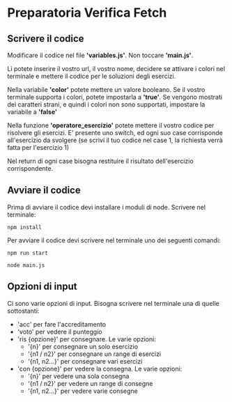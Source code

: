 # Preparatoria Verifica Fetch

## Scrivere il codice

Modificare il codice nel file **'variables.js'**. Non toccare **'main.js'**.
    
Lì potete inserire il vostro url, il vostro nome, decidere se attivare i colori nel terminale 
e mettere il codice per le soluzioni degli esercizi.

Nella variabile **'color'** potete mettere un valore booleano. Se il vostro terminale supporta
i colori, potete impostarla a **'true'**. Se vengono mostrati dei caratteri strani, e quindi
i colori non sono supportati, impostare la variabile a **'false'**

Nella funzione **'operatore_esercizio'** potete mettere il vostro codice per risolvere gli
esercizi. E' presente uno switch, ed ogni suo case corrisponde all'esercizio da svolgere
(se scrivi il tuo codice nel case 1, la richiesta verrà fatta per l'esercizio 1)

Nel return di ogni case bisogna restituire il risultato dell'esercizio corrispondente.

## Avviare il codice

Prima di avviare il codice devi installare i moduli di node. Scrivere nel terminale:

```
npm install
```

Per avviare il codice devi scrivere nel terminale uno dei seguenti comandi:

```
npm run start
```

```
node main.js
```

## Opzioni di input

Ci sono varie opzioni di input. Bisogna scrivere nel terminale una di quelle sottostanti:

- 'acc' per fare l'accreditamento
- 'voto' per vedere il punteggio
- 'ris {opzione}' per consegnare. Le varie opzioni:
    + '{n}' per consegnare un solo esercizio
    + '{n1 / n2}' per consegnare un range di esercizi
    + '{n1, n2...}' per consegnare vari esercizi
- 'con {opzione}' per vedere la consegna. Le varie opzioni:
    + '{n}' per vedere una sola consegna
    + '{n1 / n2}' per vedere un range di consegne
    + '{n1, n2...}' per vedere varie consegne